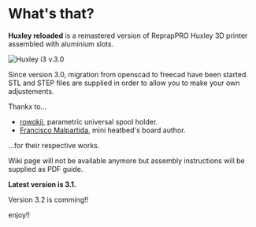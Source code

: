 # What's that?

**Huxley reloaded** is a remastered version of ReprapPRO Huxley 3D printer assembled with aluminium slots.

![Huxley i3 v.3.0](pics/huxley_i3_v31.JPG)

Since version 3.0, migration from openscad to freecad have been started. STL and STEP files are supplied in order to allow you to make your own adjustements.

Thankx to...

  * [rowokii](https://www.thingiverse.com/thing:767317), parametric universal spool holder.
  * [Francisco Malpartida](https://github.com/fmalpartida), mini heatbed's board author. 

...for their respective works.


Wiki page will not be available anymore but assembly instructions will be supplied as PDF guide.

**Latest version is 3.1.**

Version 3.2 is comming!!


enjoy!!
